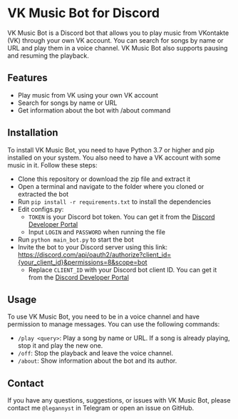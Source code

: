 # VK Music Bot for Discord

VK Music Bot is a Discord bot that allows you to play music from VKontakte (VK) through your own VK account. You can search for songs by name or URL and play them in a voice channel. VK Music Bot also supports pausing and resuming the playback.

## Features

- Play music from VK using your own VK account
- Search for songs by name or URL
- Get information about the bot with /about command

## Installation

To install VK Music Bot, you need to have Python 3.7 or higher and pip installed on your system. You also need to have a VK account with some music in it. Follow these steps:

- Clone this repository or download the zip file and extract it
- Open a terminal and navigate to the folder where you cloned or extracted the bot
- Run `pip install -r requirements.txt` to install the dependencies
- Edit configs.py:
  - `TOKEN` is your Discord bot token. You can get it from the [Discord Developer Portal](https://discord.com/developers/applications)
  -  Input `LOGIN` and `PASSWORD` when running the file
- Run `python main_bot.py` to start the bot
- Invite the bot to your Discord server using this link: https://discord.com/api/oauth2/authorize?client_id={your_client_id}&permissions=8&scope=bot
  - Replace `CLIENT_ID` with your Discord bot client ID. You can get it from the [Discord Developer Portal](https://discord.com/developers/applications)

## Usage

To use VK Music Bot, you need to be in a voice channel and have permission to manage messages. You can use the following commands:

- `/play <query>`: Play a song by name or URL. If a song is already playing, stop it and play the new one.
- `/off`: Stop the playback and leave the voice channel.
- `/about`: Show information about the bot and its author.

## Contact

If you have any questions, suggestions, or issues with VK Music Bot, please contact me `@legannyst` in Telegram or open an issue on GitHub.
